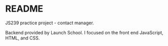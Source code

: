 # README

JS239 practice project - contact manager.

Backend provided by Launch School. I focused on the front end JavaScript, HTML, and CSS.